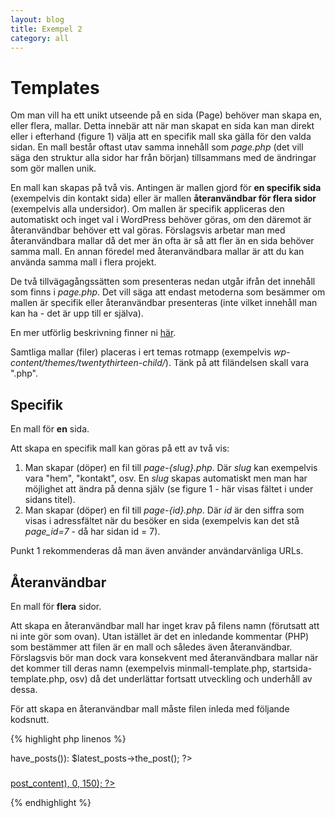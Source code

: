 ```yaml
---
layout: blog
title: Exempel 2
category: all
---
```


# Templates

Om man vill ha ett unikt utseende på en sida (Page) behöver man skapa en, eller flera, mallar. Detta innebär att när man skapat en sida kan man direkt eller i efterhand (figure 1) välja att en specifik mall ska gälla för den valda sidan. En mall består oftast utav samma innehåll som _page.php_ (det vill säga den struktur alla sidor har från början) tillsammans med de ändringar som gör mallen unik.

En mall kan skapas på två vis. Antingen är mallen gjord för __en specifik sida__ (exempelvis din kontakt sida) eller är mallen __återanvändbar för flera sidor__ (exempelvis alla undersidor). Om mallen är specifik appliceras den automatiskt och inget val i WordPress behöver göras, om den däremot är återanvändbar behöver ett val göras. Förslagsvis arbetar man med återanvändbara mallar då det mer än ofta är så att fler än en sida behöver samma mall. En annan föredel med återanvändbara mallar är att du kan använda samma mall i flera projekt.

De två tillvägagångssätten som presenteras nedan utgår ifrån det innehåll som finns i _page.php_. Det vill säga att endast metoderna som besämmer om mallen är specifik eller återanvändbar presenteras (inte vilket innehåll man kan ha - det är upp till er själva).

En mer utförlig beskrivning finner ni [här](http://codex.wordpress.org/Page_Templates).

Samtliga mallar (filer) placeras i ert temas rotmapp (exempelvis _wp-content/themes/twentythirteen-child/_). Tänk på att filändelsen skall vara ".php".

## Specifik

En mall för __en__ sida.

Att skapa en specifik mall kan göras på ett av två vis:

1. Man skapar (döper) en fil till _page-{slug}.php_. Där _slug_ kan exempelvis vara "hem", "kontakt", osv. En _slug_ skapas automatiskt men man har möjlighet att ändra på denna själv (se figure 1 - här visas fältet i under sidans titel).
2. Man skapar (döper) en fil till _page-{id}.php_. Där _id_ är den siffra som visas i adressfältet när du besöker en sida (exempelvis kan det stå _page_id=7_ - då har sidan id = 7).

Punkt 1 rekommenderas då man även använder användarvänliga URLs.

## Återanvändbar

En mall för __flera__ sidor.

Att skapa en återanvändbar mall har inget krav på filens namn (förutsatt att ni inte gör som ovan). Utan istället är det en inledande kommentar (PHP) som bestämmer att filen är en mall och således även återanvändbar. Förslagsvis bör man dock vara konsekvent med återanvändbara mallar när det kommer till deras namn (exempelvis minmall-template.php, startsida-template.php, osv) då det underlättar fortsatt utveckling och underhåll av dessa.

För att skapa en återanvändbar mall måste filen inleda med följande kodsnutt.

{% highlight php linenos %}
<?php
/*
Template Name: My own page template
*/
{% endhighlight %}

Notera att allt efter "Template Name:" är det som bestämmer namnet på den återanvändbara mallen.

# Kodsnuttar

_Med reservation för ändringar_.

Tre senaste blogginläggen.

{% highlight php linenos %}
<?php $latest_posts = new WP_Query( 'showposts=3' ); ?>
<?php while ($latest_posts->have_posts()): $latest_posts->the_post(); ?>
<div class="box-first-page">
    <a href="<?php the_permalink() ?>" class="box-hover">
    <?php the_post_thumbnail(); ?>
    <h3><?php the_title(); ?></h3>
    <p><?php echo substr(strip_tags($post->post_content), 0, 150); ?></p>
    </a>
</div>
<?php endwhile; ?>
{% endhighlight %}
